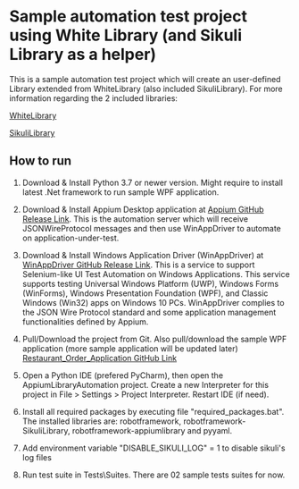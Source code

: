 # Sample automation test project using White Library (and Sikuli Library as a helper)

This is a sample automation test project which will create an user-defined Library extended from WhiteLibrary (also included SikuliLibrary). For more information regarding the 2 included libraries:

[WhiteLibrary](https://github.com/Omenia/robotframework-whitelibrary)

[SikuliLibrary](https://github.com/rainmanwy/robotframework-SikuliLibrary)

## How to run

1. Download & Install Python 3.7 or newer version. Might require to install latest .Net framework to run sample WPF application.

2. Download & Install Appium Desktop application at [Appium GitHub Release Link](https://github.com/appium/appium-desktop/releases/tag/v1.13.0). This is the automation server which will receive JSONWireProtocol messages and then use WinAppDriver to automate on application-under-test.

3. Download & Install Windows Application Driver (WinAppDriver) at [WinAppDriver GitHub Release Link](https://github.com/Microsoft/WinAppDriver/releases). This is a service to support Selenium-like UI Test Automation on Windows Applications. This service supports testing Universal Windows Platform (UWP), Windows Forms (WinForms), Windows Presentation Foundation (WPF), and Classic Windows (Win32) apps on Windows 10 PCs. WinAppDriver complies to the JSON Wire Protocol standard and some application management functionalities defined by Appium.

4. Pull/Download the project from Git. Also pull/download the sample WPF application (more sample application will be updated later) [Restaurant_Order_Application GitHub Link](https://github.com/mtran21081990/WinAppAutomation/tree/master/SampleApplication/Restaurant_Order_Application)

5. Open a Python IDE (prefered PyCharm), then open the AppiumLibraryAutomation project. Create a new Interpreter for this project in File > Settings > Project Interpreter. Restart IDE (if need).

6. Install all required packages by executing file "required_packages.bat". The installed libraries are: robotframework, robotframework-SikuliLibrary, robotframework-appiumlibrary and pyyaml.

7. Add environment variable "DISABLE_SIKULI_LOG" = 1 to disable sikuli's log files

8. Run test suite in Tests\Suites. There are 02 sample tests suites for now. 
